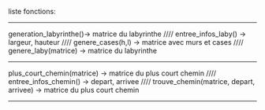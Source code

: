 liste fonctions:
____________________________________________________________________
generation_labyrinthe()-> matrice du labyrinthe
////
entree_infos_laby() -> largeur, hauteur
////
genere_cases(h,l) -> matrice avec murs et cases
////
genere_laby(matrice) -> matrice du labyrinthe
********************************************************************
plus_court_chemin(matrice) -> matrice du plus court chemin
////
entree_infos_chemin() -> depart, arrivee
////
trouve_chemin(matrice, depart, arrivee) -> matrice du plus court chemin
____________________________________________________________________
